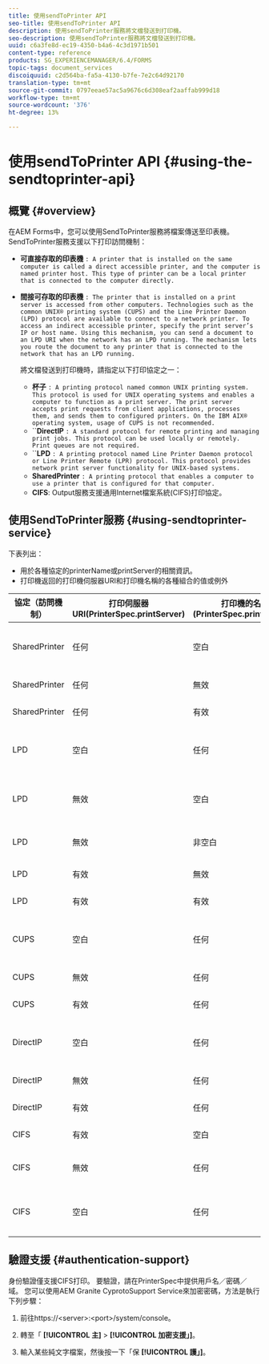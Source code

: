 ```yaml
---
title: 使用sendToPrinter API
seo-title: 使用sendToPrinter API
description: 使用sendToPrinter服務將文檔發送到打印機。
seo-description: 使用sendToPrinter服務將文檔發送到打印機。
uuid: c6a3fe8d-ec19-4350-b4a6-4c3d1971b501
content-type: reference
products: SG_EXPERIENCEMANAGER/6.4/FORMS
topic-tags: document_services
discoiquuid: c2d564ba-fa5a-4130-b7fe-7e2c64d92170
translation-type: tm+mt
source-git-commit: 0797eeae57ac5a9676c6d308eaf2aaffab999d18
workflow-type: tm+mt
source-wordcount: '376'
ht-degree: 13%

---
```



# 使用sendToPrinter API {#using-the-sendtoprinter-api}

## 概覽 {#overview}

在AEM Forms中，您可以使用SendToPrinter服務將檔案傳送至印表機。 SendToPrinter服務支援以下打印訪問機制：

* **可直接存取的印表機** `: A printer that is installed on the same computer is called a direct accessible printer, and the computer is named printer host. This type of printer can be a local printer that is connected to the computer directly.`

* **間接可存取的印表機** `: The printer that is installed on a print server is accessed from other computers. Technologies such as the common UNIX® printing system (CUPS) and the Line Printer Daemon (LPD) protocol are available to connect to a network printer. To access an indirect accessible printer, specify the print server’s IP or host name. Using this mechanism, you can send a document to an LPD URI when the network has an LPD running. The mechanism lets you route the document to any printer that is connected to the network that has an LPD running.`

   將文檔發送到打印機時，請指定以下打印協定之一：

   * **杯子** `: A printing protocol named common UNIX printing system. This protocol is used for UNIX operating systems and enables a computer to function as a print server. The print server accepts print requests from client applications, processes them, and sends them to configured printers. On the IBM AIX® operating system, usage of CUPS is not recommended.`
   * ``**DirectIP** `: A standard protocol for remote printing and managing print jobs. This protocol can be used locally or remotely. Print queues are not required.`
   * ``**LPD** `: A printing protocol named Line Printer Daemon protocol or Line Printer Remote (LPR) protocol. This protocol provides network print server functionality for UNIX-based systems.`
   * **SharedPrinter** `: A printing protocol that enables a computer to use a printer that is configured for that computer.`
   * **CIFS**: Output服務支援通用Internet檔案系統(CIFS)打印協定。

## 使用SendToPrinter服務 {#using-sendtoprinter-service}

下表列出：

* 用於各種協定的printerName或printServer的相關資訊。
* 打印機返回的打印機伺服器URI和打印機名稱的各種組合的值或例外

| 協定（訪問機制） | 打印伺服器URI(PrinterSpec.printServer) | 打印機的名稱(PrinterSpec.printerName) | 結果 |
|--- |--- |--- |--- |
| SharedPrinter | 任何 | 空白 | 例外： 必要引數sPrinterName不能為空。 |
| SharedPrinter | 任何 | 無效 | 出現異常，表示找不到打印機。 |
| SharedPrinter | 任何 | 有效 | 成功的列印工作。 |
| LPD | 空白 | 任何 | 表示必要參數sPrintServerUri不能為空的例外。 |
| LPD | 無效 | 空白 | 表示必要參數sPrinterName不能為空的例外。 |
| LPD | 無效 | 非空白 | 未找到sPrintServerUri的例外。 |
| LPD | 有效 | 無效 | 表示找不到打印機的例外。 |
| LPD | 有效 | 有效 | 成功的列印工作。 |
| CUPS | 空白 | 任何 | 表示必要參數sPrintServerUri不能為空的例外。 |
| CUPS | 無效 | 任何 | 表示找不到打印機的例外。 |
| CUPS | 有效 | 任何 | 成功的列印工作。 |
| DirectIP | 空白 | 任何 | 表示必要參數sPrintServerUri不能為空的例外。 |
| DirectIP | 無效 | 任何 | 表示找不到打印機的例外。 |
| DirectIP | 有效 | 任何 | 成功的列印工作。 |
| CIFS | 有效 | 空白 | 成功的列印工作。 |
| CIFS | 無效 | 任何 | 使用CIFS打印時出現未知錯誤。 |
| CIFS | 空白 | 任何 | 表示必要參數sPrintServerUri不能為空的例外。 |

## 驗證支援 {#authentication-support}

身份驗證僅支援CIFS打印。 要驗證，請在PrinterSpec中提供用戶名／密碼／域。 您可以使用AEM Granite CyprotoSupport Service來加密密碼，方法是執行下列步驟：

1. 前往https://&lt;server>:&lt;port>/system/console。

1. 轉至「 **[!UICONTROL 主]** > **[!UICONTROL 加密支援」]**。

1. 輸入某些純文字檔案，然後按一下「保 **[!UICONTROL 護」]**。

